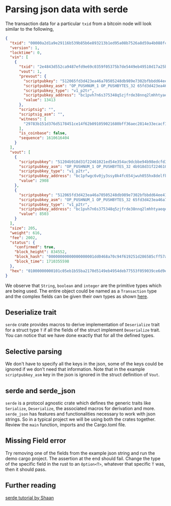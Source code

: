 # Parsing json data with serde

The transaction data for a particular `txid` from a bitcoin node will look similar to the following,

```json
{
  "txid": "00000a2d1a9e29116b539b85b6e893213b1ed95a08b7526a8d59a4b088fc6571",
  "version": 1,
  "locktime": 0,
  "vin": [
    {
      "txid": "2e4843d552ca9487efd9e69c0359f05375b7de5449eb49510d17a25bb5b15ec0",
      "vout": 1,
      "prevout": {
        "scriptpubkey": "512065fd3d423ea46a70505248db989e7302bfbbdd64ee4193dd9a59f69894f0de48",
        "scriptpubkey_asm": "OP_PUSHNUM_1 OP_PUSHBYTES_32 65fd3d423ea46a70505248db989e7302bfbbdd64ee4193dd9a59f69894f0de48",
        "scriptpubkey_type": "v1_p2tr",
        "scriptpubkey_address": "bc1pvh7n6s375348q5zjfrde38nnq2lmhhtyaeqe8hv6t8mf398smeyqnug47s",
        "value": 13413
      },
      "scriptsig": "",
      "scriptsig_asm": "",
      "witness": [
        "29783b151d376d5178451ce14f62b091059021680bff36aec2814e33ecacf130e8aa92d6da23f35be7a8c2245b8f910261d4e6a5169f79d6ff7a3f412981f486"
      ],
      "is_coinbase": false,
      "sequence": 1610616404
    }
  ],
  "vout": [
    {
      "scriptpubkey": "51204b918d31f22461021ed54e354ac9dcbbe94b98edcfd3615b76c068b08222a87f",
      "scriptpubkey_asm": "OP_PUSHNUM_1 OP_PUSHBYTES_32 4b918d31f22461021ed54e354ac9dcbbe94b98edcfd3615b76c068b08222a87f",
      "scriptpubkey_type": "v1_p2tr",
      "scriptpubkey_address": "bc1pfwgc6v0jy3ssy8k4fc654jwuh055hx8delfkzkmkcp5tpq3z4pls7tx8q3",
      "value": 2908
    },
    {
      "scriptpubkey": "512065fd3d423ea46a70505248db989e7302bfbbdd64ee4193dd9a59f69894f0de48",
      "scriptpubkey_asm": "OP_PUSHNUM_1 OP_PUSHBYTES_32 65fd3d423ea46a70505248db989e7302bfbbdd64ee4193dd9a59f69894f0de48",
      "scriptpubkey_type": "v1_p2tr",
      "scriptpubkey_address": "bc1pvh7n6s375348q5zjfrde38nnq2lmhhtyaeqe8hv6t8mf398smeyqnug47s",
      "value": 8503
    }
  ],
  "size": 205,
  "weight": 616,
  "fee": 2002,
  "status": {
    "confirmed": true,
    "block_height": 834552,
    "block_hash": "00000000000000000001dd0468a70c94f619251d286585cff57aeb4bd9ede330",
    "block_time": 1710355598
  },
  "hex": "01000000000101c05eb1b55ba2170d5149eb4954deb77553f059039ce6d9ef8794ca52d543482e0100000000540e0060025c0b0000000000002251204b918d31f22461021ed54e354ac9dcbbe94b98edcfd3615b76c068b08222a87f372100000000000022512065fd3d423ea46a70505248db989e7302bfbbdd64ee4193dd9a59f69894f0de48014029783b151d376d5178451ce14f62b091059021680bff36aec2814e33ecacf130e8aa92d6da23f35be7a8c2245b8f910261d4e6a5169f79d6ff7a3f412981f48600000000"
}
```

We observe that `String`, `boolean` and `integer` are the primitive types which are being used.
The entire object could be named as a `Transaction` type and the complex fields can be given their
own types as shown [here](./demo/src/main.rs).

## Deserialize trait

`serde` crate provides macros to derive implementation of `Deserialize` trait for a struct type `T` if
all the fields of the struct implement `Deserialize` trait. You can notice that we have done exactly that
for all the defined types.

## Selective parsing

We don't have to specify all the keys in the json, some of the keys could be ignored if we don't need
that information.
Note that in the example `scriptpubkey_asm` key in the json is ignored in the struct definition of `Vout`.

## serde and serde_json

`serde` is a protocol agnostic crate which defines the generic traits like `Serialize`, `Deserialize`,
the associated macros for derivation and more.
`serde_json` has features and functionalities necessary to work with json strings.
So in a typical project we will be using both the crates together.
Review the `main` function, imports and the Cargo.toml file.

## Missing Field error

Try removing one of the fields from the example json string and run the demo cargo project.
The assertion at the end should fail. Change the type of the specific field in the rust to an `Option<T>`,
whatever that specific `T` was, then it should pass.

## Further reading

[serde tutorial by Shaan](../../tutorials/JSON_serialization_with_serde.md)
